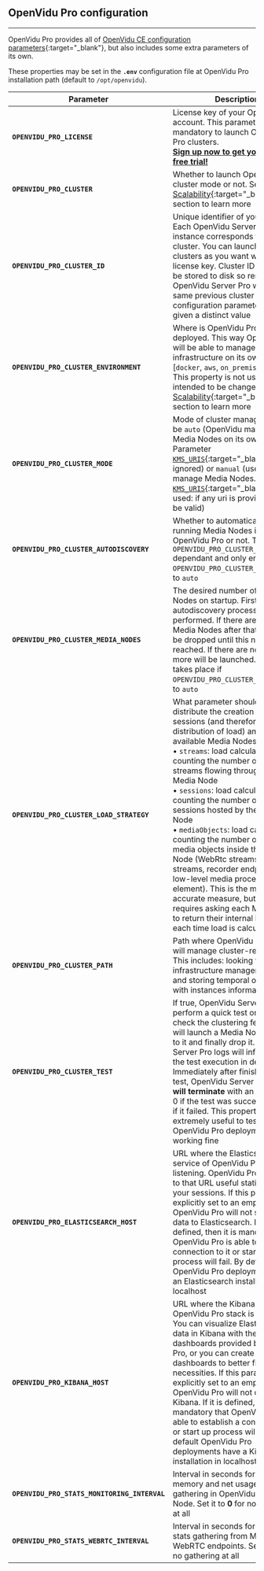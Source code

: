 <h2 id="section-title">OpenVidu Pro configuration</h2>
<hr>

OpenVidu Pro provides all of [OpenVidu CE configuration parameters](reference-docs/openvidu-config){:target="_blank"}, but also includes some extra parameters of its own.

These properties may be set in the **`.env`** configuration file at OpenVidu Pro installation path (default to `/opt/openvidu`).

| Parameter       | Description                               | Default value                                      |
| --------------- | ----------------------------------------- | -------------------------------------------------- |
| **`OPENVIDU_PRO_LICENSE`** | License key of your OpenVidu Pro account. This parameter is mandatory to launch OpenVidu Pro clusters.<br>**[Sign up now to get your 15 day free trial!](https://openvidu.io/account)** |  |
| **`OPENVIDU_PRO_CLUSTER`**                   | Whether to launch OpenVidu in cluster mode or not. See [Scalability](openvidu-pro/scalability/){:target="_blank"} section to learn more | ***false*** |
| **`OPENVIDU_PRO_CLUSTER_ID`**                | Unique identifier of your cluster. Each OpenVidu Server Pro instance corresponds to one cluster. You can launch as many clusters as you want with your license key. Cluster ID will always be stored to disk so restarting OpenVidu Server Pro will keep the same previous cluster ID if this configuration parameter is not given a distinct value | _A random string_ |
| **`OPENVIDU_PRO_CLUSTER_ENVIRONMENT`**       | Where is OpenVidu Pro cluster deployed. This way OpenVidu Pro will be able to manage the infrastructure on its own. Can be: [`docker`, `aws`, `on_premise`].<br>This property is not usually intended to be changed. See [Scalability](openvidu-pro/scalability/){:target="_blank"} section to learn more | ***docker*** (suitable for development environments) |
| **`OPENVIDU_PRO_CLUSTER_MODE`**              | Mode of cluster management. Can be `auto` (OpenVidu manages Media Nodes on its own. Parameter [`KMS_URIS`](reference-docs/openvidu-config/){:target="_blank"} is ignored) or `manual` (user must manage Media Nodes. Parameter [`KMS_URIS`](reference-docs/openvidu-config/){:target="_blank"} is used: if any uri is provided it must be valid) | ***auto*** |
| **`OPENVIDU_PRO_CLUSTER_AUTODISCOVERY`**     | Whether to automatically add all running Media Nodes in reach of OpenVidu Pro or not. This is `OPENVIDU_PRO_CLUSTER_ENVIRONMENT` dependant and only enabled if `OPENVIDU_PRO_CLUSTER_MODE` is set to `auto` | ***true*** |
| **`OPENVIDU_PRO_CLUSTER_MEDIA_NODES`**       | The desired number of Media Nodes on startup. First the autodiscovery process is performed. If there are too many Media Nodes after that, they will be dropped until this number is reached. If there are not enough, more will be launched. This only takes place if `OPENVIDU_PRO_CLUSTER_MODE` is set to `auto` | ***1*** |
| **`OPENVIDU_PRO_CLUSTER_LOAD_STRATEGY`**     | What parameter should be used to distribute the creation of new sessions (and therefore distribution of load) among all available Media Nodes. Can be:<br> • `streams`: load calculated counting the number of media streams flowing through the Media Node<br> • `sessions`: load calculated counting the number of OpenVidu sessions hosted by the Media Node<br> • `mediaObjects`: load calculated counting the number of low-level media objects inside the Media Node (WebRtc streams, RTSP streams, recorder endpoints... any low-level media processing element). This is the most accurate measure, but it also requires asking each Media Node to return their internal information each time load is calculated | ***streams*** |
| **`OPENVIDU_PRO_CLUSTER_PATH`**              | Path where OpenVidu Server Pro will manage cluster-related files. This includes: looking for custom infrastructure management scripts and storing temporal output files with instances information | ***/opt/openvidu/cluster*** |
| **`OPENVIDU_PRO_CLUSTER_TEST`**              | If true, OpenVidu Server Pro will perform a quick test on startup to check the clustering features:  it will launch a Media Node, connect to it and finally drop it. OpenVidu Server Pro logs will inform about the test execution in detail. Immediately after finishing the test, OpenVidu Server Pro process **will terminate** with an exit code of 0 if the test was successful and 1 if it failed. This property is extremely useful to test that your OpenVidu Pro deployment is working fine | ***false*** |
| **`OPENVIDU_PRO_ELASTICSEARCH_HOST`**        | URL where the Elasticsearch service of OpenVidu Pro stack is listening. OpenVidu Pro will send to that URL useful statistics of your sessions. If this parameter is explicitly set to an empty string, OpenVidu Pro will not send any data to Elasticsearch. If it is defined, then it is mandatory that OpenVidu Pro is able to establish a connection to it or start up process will fail. By default OpenVidu Pro deployments have an Elasticsearch installation in localhost | ***http://localhost:9200*** |
| **`OPENVIDU_PRO_KIBANA_HOST`**        | URL where the Kibana service of OpenVidu Pro stack is listening. You can visualize Elasticsearch data in Kibana with the default dashboards provided by OpenVidu Pro, or you can create your own dashboards to better fit your necessities. If this parameter is explicitly set to an empty string, OpenVidu Pro will not connect to Kibana. If it is defined, then it is mandatory that OpenVidu Pro is able to establish a connection to it or start up process will fail. By default OpenVidu Pro deployments have a Kibana installation in localhost | ***http://localhost:5601*** |
| **`OPENVIDU_PRO_STATS_MONITORING_INTERVAL`** | Interval in seconds for CPU, memory and net usage stats gathering in OpenVidu Server Pro Node. Set it to **0** for no gathering at all | ***30*** |
| **`OPENVIDU_PRO_STATS_WEBRTC_INTERVAL`**     | Interval in seconds for WebRTC stats gathering from Media Nodes WebRTC endpoints. Set it to **0** for no gathering at all | ***30*** |

<br>